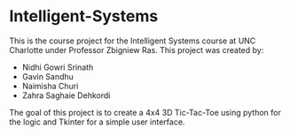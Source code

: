 # Intelligent-Systems
This is the course project for the Intelligent Systems course at UNC Charlotte under Professor Zbigniew Ras. 
This project was created by:
- Nidhi Gowri Srinath 
- Gavin Sandhu
- Naimisha Churi 
- Zahra Saghaie Dehkordi

The goal of this project is to create a 4x4 3D Tic-Tac-Toe using python for the logic and Tkinter for a simple user interface. 
